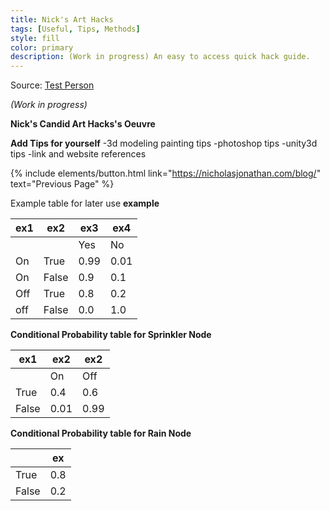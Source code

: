 ```yaml
---
title: Nick's Art Hacks
tags: [Useful, Tips, Methods]
style: fill
color: primary
description: (Work in progress) An easy to access quick hack guide.
---
```


Source: [Test Person](https://google.com/)

*(Work in progress)*

**Nick's Candid Art Hacks's Oeuvre**

**Add Tips for yourself**
-3d modeling painting tips
-photoshop tips
-unity3d tips
-link and website references

{% include elements/button.html link="https://nicholasjonathan.com/blog/" text="Previous Page" %}

Example table for later use
**example**

| ex1 | ex2  | ex3 | ex4|
|-----------|-------|----------------| ---------------|
|  |   | Yes                           | No   |
| On        | True  | 0.99                          | 0.01 |
| On        | False | 0.9                           | 0.1  |
| Off       | True  | 0.8                           | 0.2  |
| off       | False | 0.0                           | 1.0  |

**Conditional Probability table for Sprinkler Node**

| ex1    | ex2 | ex2 |
|-------|-----------|--------------------|
|   | On                            | Off  |
| True  | 0.4                           | 0.6  |
| False | 0.01                          | 0.99 |

**Conditional Probability table for Rain Node**

|    | ex |
|-------|------|
| True  | 0.8  |
| False | 0.2  |
